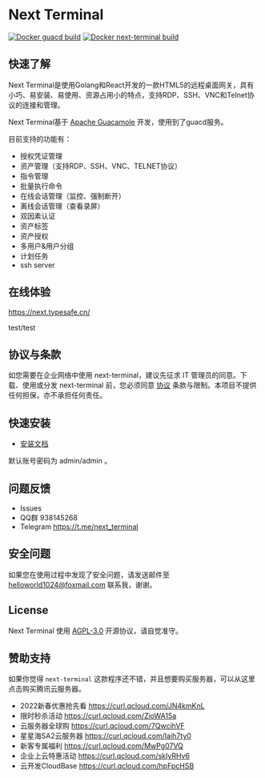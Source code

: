 # Next Terminal

[![Docker guacd build](https://github.com/dushixiang/next-terminal/actions/workflows/docker-guacd.yml/badge.svg)](https://github.com/dushixiang/next-terminal/actions/workflows/docker-guacd.yml)
[![Docker next-terminal build](https://github.com/dushixiang/next-terminal/actions/workflows/docker-next-terminal.yml/badge.svg)](https://github.com/dushixiang/next-terminal/actions/workflows/docker-next-terminal.yml)

## 快速了解

Next Terminal是使用Golang和React开发的一款HTML5的远程桌面网关，具有小巧、易安装、易使用、资源占用小的特点，支持RDP、SSH、VNC和Telnet协议的连接和管理。

Next Terminal基于 [Apache Guacamole](https://guacamole.apache.org/) 开发，使用到了guacd服务。

目前支持的功能有：

- 授权凭证管理
- 资产管理（支持RDP、SSH、VNC、TELNET协议）
- 指令管理
- 批量执行命令
- 在线会话管理（监控、强制断开）
- 离线会话管理（查看录屏）
- 双因素认证
- 资产标签
- 资产授权
- 多用户&用户分组
- 计划任务
- ssh server

## 在线体验

https://next.typesafe.cn/

test/test

## 协议与条款

如您需要在企业网络中使用 next-terminal，建议先征求 IT 管理员的同意。下载、使用或分发 next-terminal 前，您必须同意 [协议](./LICENSE) 条款与限制。本项目不提供任何担保，亦不承担任何责任。

## 快速安装

- [安装文档](https://next-terminal.typesafe.cn)

默认账号密码为 admin/admin 。

## 问题反馈

- Issues
- QQ群 938145268
- Telegram https://t.me/next_terminal

## 安全问题

如果您在使用过程中发现了安全问题，请发送邮件至 helloworld1024@foxmail.com 联系我，谢谢。

## License 

Next Terminal 使用 [AGPL-3.0](./LICENSE) 开源协议，请自觉准守。

## 赞助支持

如果你觉得 `next-terminal` 这款程序还不错，并且想要购买服务器，可以从这里点击购买腾讯云服务器。

- 2022新春优惠抢先看 https://curl.qcloud.com/JN4kmKnL
- 限时秒杀活动 https://curl.qcloud.com/ZioWA15a
- 云服务器全球购 https://curl.qcloud.com/7QwcihVF
- 星星海SA2云服务器 https://curl.qcloud.com/Iaih7ty0
- 新客专属福利 https://curl.qcloud.com/MwPg07VQ
- 企业上云特惠活动 https://curl.qcloud.com/skIyRHv6
- 云开发CloudBase https://curl.qcloud.com/hpFpcHSB